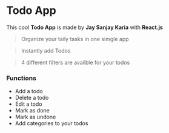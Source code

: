 # Todo App
This cool **Todo App** is made by **Jay Sanjay Karia** with **React.js**

> Organize your taily tasks in one simgle app

> Instantly add Todos

> 4 different filters are availble for your todos

### Functions
- Add a todo
- Delete a todo
- Edit a todo
- Mark as done
- Mark as undone
- Add categories to your todos
